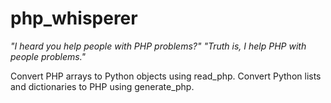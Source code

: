 # php_whisperer
*"I heard you help people with PHP problems?" "Truth is, I help PHP with people problems."*

Convert PHP arrays to Python objects using read_php. Convert Python lists and dictionaries to PHP using generate_php.

